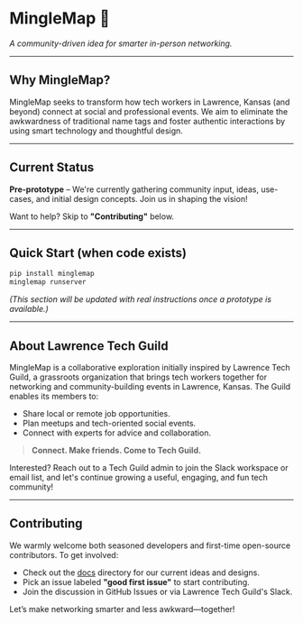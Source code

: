 # MingleMap 🚦

*A community-driven idea for smarter in-person networking.*

---

## Why MingleMap?

MingleMap seeks to transform how tech workers in Lawrence, Kansas (and beyond) connect at social and professional events. We aim to eliminate the awkwardness of traditional name tags and foster authentic interactions by using smart technology and thoughtful design.

---

## Current Status

**Pre-prototype** – We're currently gathering community input, ideas, use-cases, and initial design concepts. Join us in shaping the vision!

Want to help? Skip to **"Contributing"** below.

---

## Quick Start (when code exists)

```bash
pip install minglemap
minglemap runserver
```

*(This section will be updated with real instructions once a prototype is available.)*

---

## About Lawrence Tech Guild

MingleMap is a collaborative exploration initially inspired by Lawrence Tech Guild, a grassroots organization that brings tech workers together for networking and community-building events in Lawrence, Kansas. The Guild enables its members to:

* Share local or remote job opportunities.
* Plan meetups and tech-oriented social events.
* Connect with experts for advice and collaboration.

> **Connect. Make friends. Come to Tech Guild.**

Interested? Reach out to a Tech Guild admin to join the Slack workspace or email list, and let's continue growing a useful, engaging, and fun tech community!

---

## Contributing

We warmly welcome both seasoned developers and first-time open-source contributors. To get involved:

* Check out the [docs](./docs/) directory for our current ideas and designs.
* Pick an issue labeled **"good first issue"** to start contributing.
* Join the discussion in GitHub Issues or via Lawrence Tech Guild's Slack.

Let’s make networking smarter and less awkward—together!
